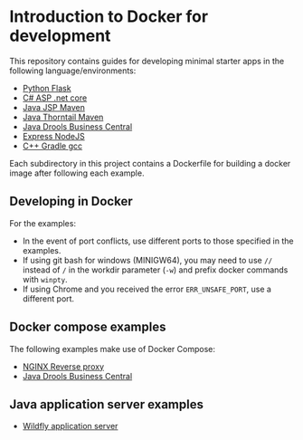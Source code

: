 # Introduction to Docker for development
This repository contains guides for developing minimal starter apps in the following language/environments:
- [Python Flask](flask)
- [C# ASP .net core](dotnetcore)
- [Java JSP Maven](maven)
- [Java Thorntail Maven](thorntail)
- [Java Drools Business Central](drools)
- [Express NodeJS](node)
- [C++ Gradle gcc](gradle)

Each subdirectory in this project contains a Dockerfile for building a docker image after following each example.

## Developing in Docker
For the examples:
- In the event of port conflicts, use different ports to those specified in the examples.
- If using git bash for windows (MINIGW64), you may need to use ```//``` instead of ```/``` in the workdir parameter (```-w```) and prefix docker commands with ```winpty```.
- If using Chrome and you received the error ```ERR_UNSAFE_PORT```, use a different port.

## Docker compose examples
The following examples make use of Docker Compose:
- [NGINX Reverse proxy](compose)
- [Java Drools Business Central](drools)

## Java application server examples
- [Wildfly application server](wildfly)
